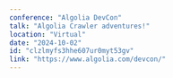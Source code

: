 ```yaml
---
conference: "Algolia DevCon"
talk: "Algolia Crawler adventures!"
location: "Virtual"
date: "2024-10-02"
id: "clzlmyfs3hhe607ur0myt53gv"
link: "https://www.algolia.com/devcon/"
---
```


